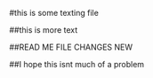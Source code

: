 #this is some texting file

##this is more text

##READ ME FILE CHANGES NEW

##I hope this isnt much of a problem